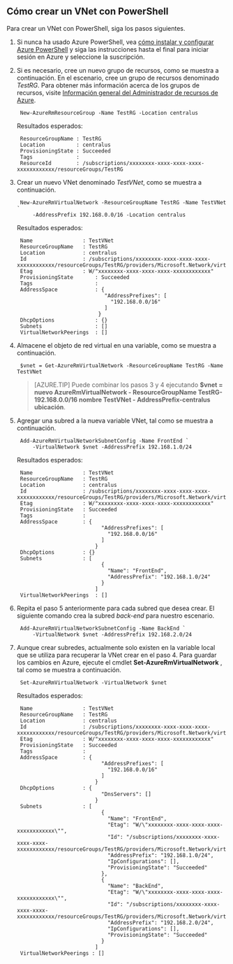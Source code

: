 ## <a name="how-to-create-a-vnet-using-powershell"></a>Cómo crear un VNet con PowerShell
Para crear un VNet con PowerShell, siga los pasos siguientes.

1. Si nunca ha usado Azure PowerShell, vea [cómo instalar y configurar Azure PowerShell](../articles/powershell-install-configure.md) y siga las instrucciones hasta el final para iniciar sesión en Azure y seleccione la suscripción.
    
2. Si es necesario, cree un nuevo grupo de recursos, como se muestra a continuación. En el escenario, cree un grupo de recursos denominado *TestRG*. Para obtener más información acerca de los grupos de recursos, visite [Información general del Administrador de recursos de Azure](../articles/resource-group-overview.md).

        New-AzureRmResourceGroup -Name TestRG -Location centralus

    Resultados esperados:
    
        ResourceGroupName : TestRG
        Location          : centralus
        ProvisioningState : Succeeded
        Tags              :
        ResourceId        : /subscriptions/xxxxxxxx-xxxx-xxxx-xxxx-xxxxxxxxxxxx/resourceGroups/TestRG   

3. Crear un nuevo VNet denominado *TestVNet*, como se muestra a continuación.

        New-AzureRmVirtualNetwork -ResourceGroupName TestRG -Name TestVNet `
            -AddressPrefix 192.168.0.0/16 -Location centralus   
        
    Resultados esperados:

        Name                : TestVNet
        ResourceGroupName   : TestRG
        Location            : centralus
        Id                  : /subscriptions/xxxxxxxx-xxxx-xxxx-xxxx-xxxxxxxxxxxx/resourceGroups/TestRG/providers/Microsoft.Network/virtualNetworks/TestVNet
        Etag                : W/"xxxxxxxx-xxxx-xxxx-xxxx-xxxxxxxxxxxx"
        ProvisioningState       : Succeeded
        Tags                    : 
        AddressSpace            : {
                                   "AddressPrefixes": [
                                     "192.168.0.0/16"
                                   ]
                                 }
        DhcpOptions             : {}
        Subnets                 : []
        VirtualNetworkPeerings  : []

4. Almacene el objeto de red virtual en una variable, como se muestra a continuación.

        $vnet = Get-AzureRmVirtualNetwork -ResourceGroupName TestRG -Name TestVNet
    
    >[AZURE.TIP] Puede combinar los pasos 3 y 4 ejecutando **$vnet = nuevo AzureRmVirtualNetwork - ResourceGroupName TestRG-192.168.0.0/16 nombre TestVNet - AddressPrefix-centralus ubicación**.

5. Agregar una subred a la nueva variable VNet, tal como se muestra a continuación.

        Add-AzureRmVirtualNetworkSubnetConfig -Name FrontEnd `
            -VirtualNetwork $vnet -AddressPrefix 192.168.1.0/24
        
    Resultados esperados:

        Name                : TestVNet
        ResourceGroupName   : TestRG
        Location            : centralus
        Id                  : /subscriptions/xxxxxxxx-xxxx-xxxx-xxxx-xxxxxxxxxxxx/resourceGroups/TestRG/providers/Microsoft.Network/virtualNetworks/TestVNet
        Etag                : W/"xxxxxxxx-xxxx-xxxx-xxxx-xxxxxxxxxxxx"
        ProvisioningState   : Succeeded
        Tags                :
        AddressSpace        : {
                                  "AddressPrefixes": [
                                    "192.168.0.0/16"
                                  ]
                                }
        DhcpOptions         : {}
        Subnets             : [
                                  {
                                    "Name": "FrontEnd",
                                    "AddressPrefix": "192.168.1.0/24"
                                  }
                                ]
        VirtualNetworkPeerings  : []

6. Repita el paso 5 anteriormente para cada subred que desea crear. El siguiente comando crea la subred *back-end* para nuestro escenario.

        Add-AzureRmVirtualNetworkSubnetConfig -Name BackEnd `
            -VirtualNetwork $vnet -AddressPrefix 192.168.2.0/24

7. Aunque crear subredes, actualmente solo existen en la variable local que se utiliza para recuperar la VNet crear en el paso 4. Para guardar los cambios en Azure, ejecute el cmdlet **Set-AzureRmVirtualNetwork** , tal como se muestra a continuación.

        Set-AzureRmVirtualNetwork -VirtualNetwork $vnet 
        
    Resultados esperados:

        Name                : TestVNet
        ResourceGroupName   : TestRG
        Location            : centralus
        Id                  : /subscriptions/xxxxxxxx-xxxx-xxxx-xxxx-xxxxxxxxxxxx/resourceGroups/TestRG/providers/Microsoft.Network/virtualNetworks/TestVNet
        Etag                : W/"xxxxxxxx-xxxx-xxxx-xxxx-xxxxxxxxxxxx"
        ProvisioningState   : Succeeded
        Tags                :
        AddressSpace        : {
                                  "AddressPrefixes": [
                                    "192.168.0.0/16"
                                  ]
                                }
        DhcpOptions         : {
                                  "DnsServers": []
                                }
        Subnets             : [
                                  {
                                    "Name": "FrontEnd",
                                    "Etag": "W/\"xxxxxxxx-xxxx-xxxx-xxxx-xxxxxxxxxxxx\"",
                                    "Id": "/subscriptions/xxxxxxxx-xxxx-xxxx-xxxx-xxxxxxxxxxxx/resourceGroups/TestRG/providers/Microsoft.Network/virtualNetworks/TestVNet/subnets/FrontEnd",
                                    "AddressPrefix": "192.168.1.0/24",
                                    "IpConfigurations": [],
                                    "ProvisioningState": "Succeeded"
                                  },
                                  {
                                    "Name": "BackEnd",
                                    "Etag": "W/\"xxxxxxxx-xxxx-xxxx-xxxx-xxxxxxxxxxxx\"",
                                    "Id": "/subscriptions/xxxxxxxx-xxxx-xxxx-xxxx-xxxxxxxxxxxx/resourceGroups/TestRG/providers/Microsoft.Network/virtualNetworks/TestVNet/subnets/BackEnd",
                                    "AddressPrefix": "192.168.2.0/24",
                                    "IpConfigurations": [],
                                    "ProvisioningState": "Succeeded"
                                  }
                                ]
        VirtualNetworkPeerings : []
